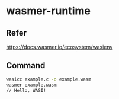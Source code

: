 # wasmer-runtime
## Refer
https://docs.wasmer.io/ecosystem/wasienv

## Command
```bash
wasicc example.c -o example.wasm
wasmer example.wasm
// Hello, WASI!
```
